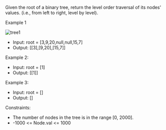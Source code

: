 Given the root of a binary tree, return the level order traversal of its nodes' values. (i.e., from left to right, level by level).

Example 1

![tree1](https://github.com/user-attachments/assets/0aa9b02c-395c-43ee-bcab-99da5f9149ec)

- Input: root = [3,9,20,null,null,15,7]
- Output: [[3],[9,20],[15,7]]

Example 2:
- Input: root = [1]
- Output: [[1]]

Example 3:
- Input: root = []
- Output: []

Constraints:
- The number of nodes in the tree is in the range [0, 2000].
- -1000 <= Node.val <= 1000
